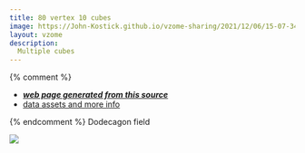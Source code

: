 ```yaml
---
title: 80 vertex 10 cubes
image: https://John-Kostick.github.io/vzome-sharing/2021/12/06/15-07-34-80-vertex-10-cubes/80-vertex-10-cubes.png
layout: vzome
description:
  Multiple cubes
---
```


{% comment %}
 - [***web page generated from this source***][post]
 - [data assets and more info][github]

[post]: <https://John-Kostick.github.io/vzome-sharing/2021/12/06/80-vertex-10-cubes-15-07-34.html>
[github]: <https://github.com/John-Kostick/vzome-sharing/tree/main/2021/12/06/15-07-34-80-vertex-10-cubes/>
{% endcomment %}
Dodecagon field

<vzome-viewer style="width: 100%; height: 65vh;"
       src="https://John-Kostick.github.io/vzome-sharing/2021/12/06/15-07-34-80-vertex-10-cubes/80-vertex-10-cubes.vZome" >
  <img src="https://John-Kostick.github.io/vzome-sharing/2021/12/06/15-07-34-80-vertex-10-cubes/80-vertex-10-cubes.png" />
</vzome-viewer>

